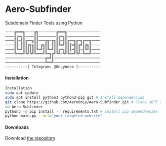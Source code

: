 # Aero-Subfinder
Subdomain Finder Tools using Python

```
────╔═══╗────╔╗────────╔═══╗───────────────
────║╔═╗║────║║────────║╔═╗║───────────────
────║║─║║╔══╗║║───╔╗─╔╗║║─║║╔══╗╔═╗╔══╗────
────║║─║║║╔╗╗║║─╔╗║║─║║║╚═╝║║║═╣║╔╝║╔╗║────
────║╚═╝║║║║║║╚═╝║║╚═╝║║╔═╗║║║═╣║║─║╚╝║────
────╚═══╝╚╝╚╝╚═══╝╚═╗╔╝╚╝─╚╝╚══╝╚╝─╚══╝────
──────────────────╔═╝║─────────────────────
──────────────────╚══╝─────────────────────
----------[ Telegram: @OnLyAero ]----------
```

#### Installation

```BASH
Installation
sudo apt update
sudo apt install python3 python3-pip git # Install dependencies
git clone https://github.com/AeroOnLy/Aero-Subfinder.git # Clone sDFT repository
cd Aero-Subfinder
python3 -m pip install -r requirements.txt # Install pip dependencies
python main.py --url="your_targeted_website"
```

#### Downloads
Download [the repository](https://github.com/AeroOnLy/Aero-Subfinder/archive/refs/heads/main.zip)

